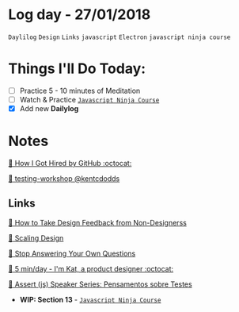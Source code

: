 # Log day - 27/01/2018

`Daylilog` `Design` `Links` `javascript` `Electron` `javascript ninja course`

# Things I'll Do Today:

- [ ] Practice 5 - 10 minutes of Meditation
- [ ] Watch & Practice [`Javascript Ninja Course`](https://github.com/wgoulaart/course-javascript-ninja)
- [x] Add new **Dailylog**

# Notes
[📰 How I Got Hired by GitHub :octocat: ](http://joelcalifa.com/blog/how-i-got-hired-by-github/)

[📰 testing-workshop @kentcdodds  ](https://github.com/kentcdodds/testing-workshop/blob/master/client/src/__tests__/app.js)

## Links
[📰 How to Take Design Feedback from Non-Designerss ](https://medium.com/ux-power-tools/how-to-take-design-feedback-from-non-designers-33a872750b43)

[📰 Scaling Design ](https://blog.prototypr.io/scaling-design-e1c87412ade1)

[📰 Stop Answering Your Own Questions ](https://medium.com/@skamille/stop-answering-your-own-questions-52d39fe7d3e6)

[📰 5 min/day - I'm Kat, a product designer :octocat: ](http://katfukui.com/thoughts/productivity/)

[📰 Assert (js) Speaker Series: Pensamentos sobre Testes ](https://medium.com/assert-js-testing-conf/assert-js-speaker-series-thoughts-on-testing-d9dbf72c5a07)


- **WIP: Section 13** - [`Javascript Ninja Course`](https://github.com/wgoulaart/course-javascript-ninja)
